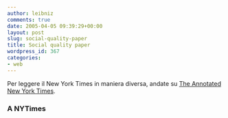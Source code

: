 ```yaml
---
author: leibniz
comments: true
date: 2005-04-05 09:39:29+00:00
layout: post
slug: social-quality-paper
title: Social quality paper
wordpress_id: 367
categories:
- web
---
```


Per leggere il New York Times in maniera diversa, andate su [The Annotated New York Times](http://nytimes.blogrunner.com/).  



### A NYTimes
